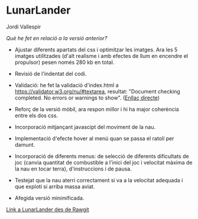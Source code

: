 # LunarLander
Jordi Vallespir

_Què he fet en relació a la versió anterior?_

- Ajustar diferents apartats del css i optimitzar les imatges. Ara les 5 imatges utilitzades (d'alt realisme i amb efectes de llum en encendre el propulsor) pesen només 280 kb en total. 

- Revisió de l'indentat del codi. 

- Validació: he fet la validació d'index.html a https://validator.w3.org/nu/#textarea, resultat: "Document checking completed. No errors or warnings to show". ([Enllaç directe](https://validator.w3.org/nu/?doc=https%3A%2F%2Frawgit.com%2Fjordigithub1%2Flunarlander2%2Fmaster%2Findex.html))

- Reforç de la versió mòbil, ara respon millor i hi ha major coherència entre els dos css. 

- Incorporació mitjançant javascipt del moviment de la nau.

- Implementació d'efecte hover al menú quan se passa el ratolí per damunt. 

- Incorporació de diferents menus: de selecció de diferents dificultats de joc (canvia quantitat de combustible a l'inici del joc i velocitat màxima de la nau en tocar terra), d'instruccions i de pausa. 

- Testejat que la nau aterri correctament si va a la velocitat adequada i que exploti si arriba massa aviat. 

- Afegida versió minimificada. 


[Link a LunarLander des de Rawgit](https://rawgit.com/jordigithub1/lunarlander2/master/index.html)
